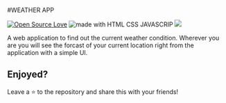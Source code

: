 #WEATHER APP 

[![Open Source Love](https://badges.frapsoft.com/os/v1/open-source.svg?v=103)](https://github.com/ellerbrock/open-source-badges/)  <img src="https://img.shields.io/badge/made%20with-python-blue.svg?style=flat-square" alt="made with HTML CSS JAVASCRIP">  <img src="https://img.shields.io/badge/Uses-fcc%20weather%20api-red">

A web application to find out the current weather condition. Wherever you are you will see the forcast of your current location right from the application with a simple UI.


## Enjoyed? 

Leave a :star: to the repository and share this with your friends!
